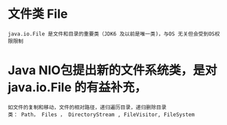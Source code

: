 # 文件类 File
    java.io.File 是文件和目录的重要类（JDK6 及以前是唯一类)，与OS 无关但会受到OS权限限制
# Java NIO包提出新的文件系统类，是对java.io.File 的有益补充，
    如文件的复制和移动，文件的相对路径，递归遍历目录，递归删除目录
    类： Path， Files ， DirectoryStream , FileVisitor, FileSystem
    